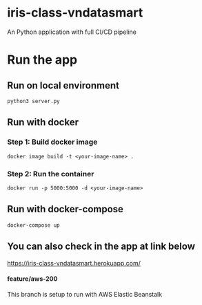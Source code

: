 # iris-class-vndatasmart

<p>An Python application with full CI/CD pipeline</p>

# Run the app

## Run on local environment
```
python3 server.py
```
## Run with docker

### Step 1: Build docker image
```
docker image build -t <your-image-name> .
```
### Step 2: Run the container
```
docker run -p 5000:5000 -d <your-image-name>
```

## Run with docker-compose
```
docker-compose up
```

## You can also check in the app at link below
https://iris-class-vndatasmart.herokuapp.com/

#### feature/aws-200
This branch is setup to run with AWS Elastic Beanstalk